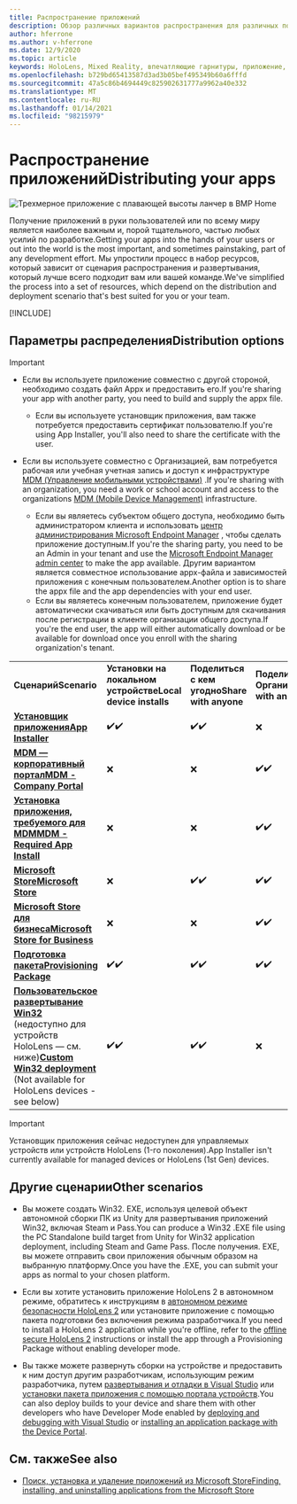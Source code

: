 ```yaml
---
title: Распространение приложений
description: Обзор различных вариантов распространения для различных поддерживаемых платформ и хранилищ публикаций.
author: hferrone
ms.author: v-hferrone
ms.date: 12/9/2020
ms.topic: article
keywords: HoloLens, Mixed Reality, впечатляющие гарнитуры, приложение, UWP, отправка, отправка, фильтры, метаданные, требования к системе, ключевые слова, wack, сертификация, пакет, appx, товары
ms.openlocfilehash: b729bd65413587d3ad3b05bef495349b60a6fffd
ms.sourcegitcommit: 47a5c86b4694449c825902631777a9962a40e332
ms.translationtype: MT
ms.contentlocale: ru-RU
ms.lasthandoff: 01/14/2021
ms.locfileid: "98215979"
---
```

# <a name="distributing-your-apps"></a><span data-ttu-id="f6853-104">Распространение приложений</span><span class="sxs-lookup"><span data-stu-id="f6853-104">Distributing your apps</span></span>

![Трехмерное приложение с плавающей высоты ланчер в ВМР Home](images/distribute-hero-image.png)

<span data-ttu-id="f6853-106">Получение приложений в руки пользователей или по всему миру является наиболее важным и, порой тщательного, частью любых усилий по разработке.</span><span class="sxs-lookup"><span data-stu-id="f6853-106">Getting your apps into the hands of your users or out into the world is the most important, and sometimes painstaking, part of any development effort.</span></span> <span data-ttu-id="f6853-107">Мы упростили процесс в набор ресурсов, который зависит от сценария распространения и развертывания, который лучше всего подходит вам или вашей команде.</span><span class="sxs-lookup"><span data-stu-id="f6853-107">We've simplified the process into a set of resources, which depend on the distribution and deployment scenario that's best suited for you or your team.</span></span>

[!INCLUDE[](includes/before-submission.md)]

## <a name="distribution-options"></a><span data-ttu-id="f6853-108">Параметры распределения</span><span class="sxs-lookup"><span data-stu-id="f6853-108">Distribution options</span></span>

> [!IMPORTANT]
> * <span data-ttu-id="f6853-109">Если вы используете приложение совместно с другой стороной, необходимо создать файл Appx и предоставить его.</span><span class="sxs-lookup"><span data-stu-id="f6853-109">If you're sharing your app with another party, you need to build and supply the appx file.</span></span> 
>     * <span data-ttu-id="f6853-110">Если вы используете установщик приложения, вам также потребуется предоставить сертификат пользователю.</span><span class="sxs-lookup"><span data-stu-id="f6853-110">If you're using App Installer, you'll also need to share the certificate with the user.</span></span>
> 
> * <span data-ttu-id="f6853-111">Если вы используете совместно с Организацией, вам потребуется рабочая или учебная учетная запись и доступ к инфраструктуре [MDM (Управление мобильными устройствами)](https://docs.microsoft.com/hololens/hololens-enroll-mdm) .</span><span class="sxs-lookup"><span data-stu-id="f6853-111">If you're sharing with an organization, you need a work or school account and access to the organizations [MDM (Mobile Device Management)](https://docs.microsoft.com/hololens/hololens-enroll-mdm) infrastructure.</span></span>  
>    * <span data-ttu-id="f6853-112">Если вы являетесь субъектом общего доступа, необходимо быть администратором клиента и использовать [центр администрирования Microsoft Endpoint Manager](https://docs.microsoft.com/mem/intune/apps/apps-deploy) , чтобы сделать приложение доступным.</span><span class="sxs-lookup"><span data-stu-id="f6853-112">If you're the sharing party, you need to be an Admin in your tenant and use the [Microsoft Endpoint Manager admin center](https://docs.microsoft.com/mem/intune/apps/apps-deploy) to make the app available.</span></span> <span data-ttu-id="f6853-113">Другим вариантом является совместное использование appx-файла и зависимостей приложения с конечным пользователем.</span><span class="sxs-lookup"><span data-stu-id="f6853-113">Another option is to share the appx file and the app dependencies with your end user.</span></span>
>    * <span data-ttu-id="f6853-114">Если вы являетесь конечным пользователем, приложение будет автоматически скачиваться или быть доступным для скачивания после регистрации в клиенте организации общего доступа.</span><span class="sxs-lookup"><span data-stu-id="f6853-114">If you're the end user, the app will either automatically download or be available for download once you enroll with the sharing organization's tenant.</span></span> 

<table>
<colgroup>
    <col width="33%" />
    <col width="22%" />
    <col width="22%" />
    <col width="22%" />
</colgroup>
<tr>
    <td><span data-ttu-id="f6853-115"><strong>Сценарий</strong></span><span class="sxs-lookup"><span data-stu-id="f6853-115"><strong>Scenario</strong></span></span></td>
    <td><span data-ttu-id="f6853-116"><strong>Установки на локальном устройстве</strong></span><span class="sxs-lookup"><span data-stu-id="f6853-116"><strong>Local device installs</strong></span></span></td>
    <td><span data-ttu-id="f6853-117"><strong>Поделиться с кем угодно</strong></span><span class="sxs-lookup"><span data-stu-id="f6853-117"><strong>Share with anyone</strong></span></span></td>
    <td><span data-ttu-id="f6853-118"><strong>Поделиться с Организацией</strong></span><span class="sxs-lookup"><span data-stu-id="f6853-118"><strong>Share with an organization</strong></span></span></td>
</tr>
<tr>
    <td><span data-ttu-id="f6853-119"><a href="https://docs.microsoft.com/hololens/app-deploy-app-installer"><strong>Установщик приложения</strong></span><span class="sxs-lookup"><span data-stu-id="f6853-119"><a href="https://docs.microsoft.com/hololens/app-deploy-app-installer"><strong>App Installer</strong></span></span></td>
    <td><span data-ttu-id="f6853-120">✔️</span><span class="sxs-lookup"><span data-stu-id="f6853-120">✔️</span></span></td>
    <td><span data-ttu-id="f6853-121">✔️</span><span class="sxs-lookup"><span data-stu-id="f6853-121">✔️</span></span></td>
    <td>❌</td>
</tr>
<tr>
    <td><span data-ttu-id="f6853-122"><a href="https://docs.microsoft.com/hololens/app-deploy-app-installer"><strong>MDM — корпоративный портал</strong></a></span><span class="sxs-lookup"><span data-stu-id="f6853-122"><a href="https://docs.microsoft.com/hololens/app-deploy-app-installer"><strong>MDM - Company Portal</strong></a></span></span></td>
    <td>❌</td>
    <td>❌</td>
    <td><span data-ttu-id="f6853-123">✔️</span><span class="sxs-lookup"><span data-stu-id="f6853-123">✔️</span></span></td>
</tr>
<tr>
    <td><span data-ttu-id="f6853-124"><a href="https://docs.microsoft.com/hololens/app-deploy-intune"><strong>Установка приложения, требуемого для MDM</strong></a></span><span class="sxs-lookup"><span data-stu-id="f6853-124"><a href="https://docs.microsoft.com/hololens/app-deploy-intune"><strong>MDM - Required App Install</strong></a></span></span></td>
    <td>❌</td>
    <td>❌</td>
    <td><span data-ttu-id="f6853-125">✔️</span><span class="sxs-lookup"><span data-stu-id="f6853-125">✔️</span></span></td>
</tr>
<tr>
    <td><span data-ttu-id="f6853-126"><a href="submitting-an-app-to-the-microsoft-store.md"><strong>Microsoft Store</strong></a></span><span class="sxs-lookup"><span data-stu-id="f6853-126"><a href="submitting-an-app-to-the-microsoft-store.md"><strong>Microsoft Store</strong></a></span></span></td>
    <td>❌</td>
    <td><span data-ttu-id="f6853-127">✔️</span><span class="sxs-lookup"><span data-stu-id="f6853-127">✔️</span></span></td>
    <td><span data-ttu-id="f6853-128">✔️</span><span class="sxs-lookup"><span data-stu-id="f6853-128">✔️</span></span></td>
</tr>
<tr>
    <td><span data-ttu-id="f6853-129"><a href="https://docs.microsoft.com/hololens/app-deploy-store-business"><strong>Microsoft Store для бизнеса</strong></a></span><span class="sxs-lookup"><span data-stu-id="f6853-129"><a href="https://docs.microsoft.com/hololens/app-deploy-store-business"><strong>Microsoft Store for Business</strong></a></span></span></td>
    <td>❌</td>
    <td>❌</td>
    <td><span data-ttu-id="f6853-130">✔️</span><span class="sxs-lookup"><span data-stu-id="f6853-130">✔️</span></span></td>
</tr>
<tr>
    <td><span data-ttu-id="f6853-131"><a href="https://docs.microsoft.com/hololens/app-deploy-provisioning-package"><strong>Подготовка пакета</strong></a></span><span class="sxs-lookup"><span data-stu-id="f6853-131"><a href="https://docs.microsoft.com/hololens/app-deploy-provisioning-package"><strong>Provisioning Package</strong></a></span></span></td>
    <td><span data-ttu-id="f6853-132">✔️</span><span class="sxs-lookup"><span data-stu-id="f6853-132">✔️</span></span></td>
    <td><span data-ttu-id="f6853-133">✔️</span><span class="sxs-lookup"><span data-stu-id="f6853-133">✔️</span></span></td>
    <td><span data-ttu-id="f6853-134">✔️</span><span class="sxs-lookup"><span data-stu-id="f6853-134">✔️</span></span></td>
</tr>
<tr>
    <td><span data-ttu-id="f6853-135"><a href="#other-scenarios"><strong>Пользовательское развертывание Win32</strong></a> (недоступно для устройств HoloLens — см. ниже)</span><span class="sxs-lookup"><span data-stu-id="f6853-135"><a href="#other-scenarios"><strong>Custom Win32 deployment</strong></a> (Not available for HoloLens devices - see below)</span></span></td>
    <td><span data-ttu-id="f6853-136">✔️</span><span class="sxs-lookup"><span data-stu-id="f6853-136">✔️</span></span></td>
    <td><span data-ttu-id="f6853-137">✔️</span><span class="sxs-lookup"><span data-stu-id="f6853-137">✔️</span></span></td>
    <td>❌</td>
</tr>
</table>

> [!IMPORTANT]
> <span data-ttu-id="f6853-138">Установщик приложения сейчас недоступен для управляемых устройств или устройств HoloLens (1-го поколения).</span><span class="sxs-lookup"><span data-stu-id="f6853-138">App Installer isn't currently available for managed devices or HoloLens (1st Gen) devices.</span></span>

## <a name="other-scenarios"></a><span data-ttu-id="f6853-139">Другие сценарии</span><span class="sxs-lookup"><span data-stu-id="f6853-139">Other scenarios</span></span>

* <span data-ttu-id="f6853-140">Вы можете создать Win32. EXE, используя целевой объект автономной сборки ПК из Unity для развертывания приложений Win32, включая Steam и Pass.</span><span class="sxs-lookup"><span data-stu-id="f6853-140">You can produce a Win32 .EXE file using the PC Standalone build target from Unity for Win32 application deployment, including Steam and Game Pass.</span></span> <span data-ttu-id="f6853-141">После получения. EXE, вы можете отправить свои приложения обычным образом на выбранную платформу.</span><span class="sxs-lookup"><span data-stu-id="f6853-141">Once you have the .EXE, you can submit your apps as normal to your chosen platform.</span></span> 

* <span data-ttu-id="f6853-142">Если вы хотите установить приложение HoloLens 2 в автономном режиме, обратитесь к инструкциям в [автономном режиме безопасности HoloLens 2](https://docs.microsoft.com/hololens/hololens-common-scenarios-offline-secure) или установите приложение с помощью пакета подготовки без включения режима разработчика.</span><span class="sxs-lookup"><span data-stu-id="f6853-142">If you need to install a HoloLens 2 application while you're offline, refer to the [offline secure HoloLens 2](https://docs.microsoft.com/hololens/hololens-common-scenarios-offline-secure) instructions or install the app through a Provisioning Package without enabling developer mode.</span></span>

* <span data-ttu-id="f6853-143">Вы также можете развернуть сборки на устройстве и предоставить к ним доступ другим разработчикам, использующим режим разработчика, путем [развертывания и отладки в Visual Studio](../develop/platform-capabilities-and-apis/using-visual-studio.md) или [установки пакета приложения с помощью портала устройств](../develop/platform-capabilities-and-apis/using-the-windows-device-portal.md#sideloading-applications).</span><span class="sxs-lookup"><span data-stu-id="f6853-143">You can also deploy builds to your device and share them with other developers who have Developer Mode enabled by [deploying and debugging with Visual Studio](../develop/platform-capabilities-and-apis/using-visual-studio.md) or [installing an application package with the Device Portal](../develop/platform-capabilities-and-apis/using-the-windows-device-portal.md#sideloading-applications).</span></span>

## <a name="see-also"></a><span data-ttu-id="f6853-144">См. также</span><span class="sxs-lookup"><span data-stu-id="f6853-144">See also</span></span>
* [<span data-ttu-id="f6853-145">Поиск, установка и удаление приложений из Microsoft Store</span><span class="sxs-lookup"><span data-stu-id="f6853-145">Finding, installing, and uninstalling applications from the Microsoft Store</span></span>](https://docs.microsoft.com/hololens/holographic-store-apps)


